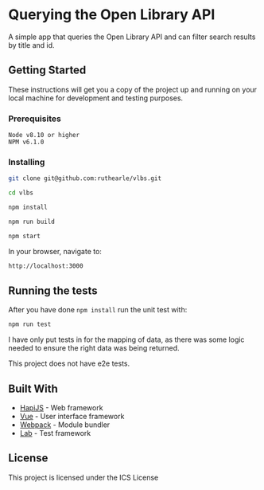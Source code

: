 # Querying the Open Library API

A simple app that queries the Open Library API and can filter search results by title and id.

## Getting Started
These instructions will get you a copy of the project up and running on your local machine for development and testing purposes.

### Prerequisites

```
Node v8.10 or higher
NPM v6.1.0
```

### Installing

```bash
git clone git@github.com:ruthearle/vlbs.git

cd vlbs

npm install

npm run build

npm start
```

In your browser, navigate to:
```bash
http://localhost:3000
```

## Running the tests

After you have done `npm install` run the unit test with:
```bash
npm run test
```

I have only put tests in for the mapping of data, as there was some logic needed to ensure the right data was being returned. 

This project does not have e2e tests.

## Built With

* [HapiJS](https://hapijs.com/) - Web framework
* [Vue](https://vuejs.org/) - User interface framework
* [Webpack](https://webpack.js.org/) - Module bundler
* [Lab](https://github.com/hapijs/lab) - Test framework

## License

This project is licensed under the ICS License